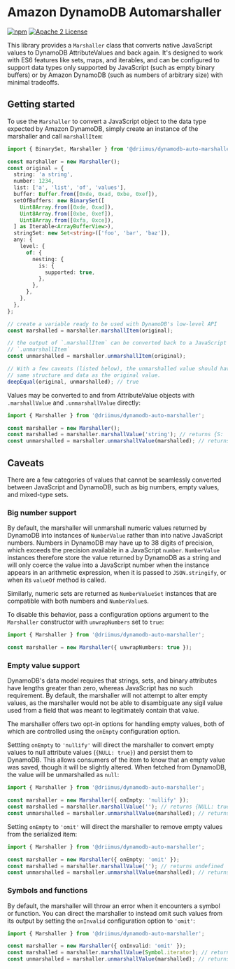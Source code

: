# Amazon DynamoDB Automarshaller

[![npm](https://img.shields.io/npm/v/oasin.svg?style=flat)](https://www.npmjs.com/package/@driimus/dynamodb-auto-marshaller)
[![Apache 2 License](https://img.shields.io/github/license/awslabs/dynamodb-data-mapper-js.svg?style=flat)](http://aws.amazon.com/apache-2-0/)

This library provides a `Marshaller` class that converts native JavaScript
values to DynamoDB AttributeValues and back again. It's designed to work with
ES6 features like sets, maps, and iterables, and can be configured to support
data types only supported by JavaScript (such as empty binary buffers) or by
Amazon DynamoDB (such as numbers of arbitrary size) with minimal tradeoffs.

## Getting started

To use the `Marshaller` to convert a JavaScript object to the data type expected
by Amazon DynamoDB, simply create an instance of the marshaller and call
`marshallItem`:

```ts
import { BinarySet, Marshaller } from '@driimus/dynamodb-auto-marshaller';

const marshaller = new Marshaller();
const original = {
  string: 'a string',
  number: 1234,
  list: ['a', 'list', 'of', 'values'],
  buffer: Buffer.from([0xde, 0xad, 0xbe, 0xef]),
  setOfBuffers: new BinarySet([
    Uint8Array.from([0xde, 0xad]),
    Uint8Array.from([0xbe, 0xef]),
    Uint8Array.from([0xfa, 0xce]),
  ] as Iterable<ArrayBufferView>),
  stringSet: new Set<string>(['foo', 'bar', 'baz']),
  any: {
    level: {
      of: {
        nesting: {
          is: {
            supported: true,
          },
        },
      },
    },
  },
};

// create a variable ready to be used with DynamoDB's low-level API
const marshalled = marshaller.marshallItem(original);

// the output of `.marshallItem` can be converted back to a JavaScript type with
// `.unmarshallItem`
const unmarshalled = marshaller.unmarshallItem(original);

// With a few caveats (listed below), the unmarshalled value should have the
// same structure and data as the original value.
deepEqual(original, unmarshalled); // true
```

Values may be converted to and from AttributeValue objects with `.marshallValue`
and `.unmarshallValue` directly:

```ts
import { Marshaller } from '@driimus/dynamodb-auto-marshaller';

const marshaller = new Marshaller();
const marshalled = marshaller.marshallValue('string'); // returns {S: 'string'}
const unmarshalled = marshaller.unmarshallValue(marshalled); // returns 'string'
```

## Caveats

There are a few categories of values that cannot be seamlessly converted between
JavaScript and DynamoDB, such as big numbers, empty values, and mixed-type sets.

### Big number support

By default, the marshaller will unmarshall numeric values returned by DynamoDB
into instances of `NumberValue` rather than into native JavaScript numbers.
Numbers in DynamoDB may have up to 38 digits of precision, which exceeds the
precision available in a JavaScript `number`. `NumberValue` instances therefore
store the value returned by DynamoDB as a string and will only coerce the value
into a JavaScript number when the instance appears in an arithmetic expression,
when it is passed to `JSON.stringify`, or when its `valueOf` method is called.

Similarly, numeric sets are returned as `NumberValueSet` instances that are
compatible with both numbers and `NumberValue`s.

To disable this behavior, pass a configuration options argument to the
`Marshaller` constructor with `unwrapNumbers` set to `true`:

```ts
import { Marshaller } from '@driimus/dynamodb-auto-marshaller';

const marshaller = new Marshaller({ unwrapNumbers: true });
```

### Empty value support

DynamoDB's data model requires that strings, sets, and binary attributes have
lengths greater than zero, whereas JavaScript has no such requirement. By
default, the marshaller will not attempt to alter empty values, as the
marshaller would not be able to disambiguate any sigil value used from a field
that was meant to legitimately contain that value.

The marshaller offers two opt-in options for handling empty values, both of
which are controlled using the `onEmpty` configuration option.

Settting `onEmpty` to `'nullify'` will direct the marshaller to convert empty
values to null attribute values (`{NULL: true}`) and persist them to DynamoDB.
This allows consumers of the item to know that an empty value was saved, though
it will be slightly altered. When fetched from DynamoDB, the value will be
unmarshalled as `null`:

```ts
import { Marshaller } from '@driimus/dynamodb-auto-marshaller';

const marshaller = new Marshaller({ onEmpty: 'nullify' });
const marshalled = marshaller.marshallValue(''); // returns {NULL: true}
const unmarshalled = marshaller.unmarshallValue(marshalled); // returns null
```

Setting `onEmpty` to `'omit'` will direct the marshaller to remove empty values
from the serialized item:

```ts
import { Marshaller } from '@driimus/dynamodb-auto-marshaller';

const marshaller = new Marshaller({ onEmpty: 'omit' });
const marshalled = marshaller.marshallValue(''); // returns undefined
const unmarshalled = marshaller.unmarshallValue(marshalled); // returns undefined
```

### Symbols and functions

By default, the marshaller will throw an error when it encounters a symbol or
function. You can direct the marshaller to instead omit such values from its
output by setting the `onInvalid` configuration option to `'omit'`:

```ts
import { Marshaller } from '@driimus/dynamodb-auto-marshaller';

const marshaller = new Marshaller({ onInvalid: 'omit' });
const marshalled = marshaller.marshallValue(Symbol.iterator); // returns undefined
const unmarshalled = marshaller.unmarshallValue(marshalled); // returns undefined
```
